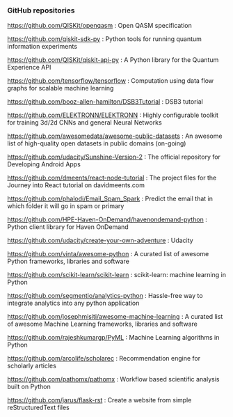 ### GitHub repositories

https://github.com/QISKit/openqasm : Open QASM specification

https://github.com/qiskit-sdk-py : Python tools for running quantum information experiments

https://github.com/QISKit/qiskit-api-py : A Python library for the Quantum Experience API

https://github.com/tensorflow/tensorflow : Computation using data flow graphs for scalable machine learning

https://github.com/booz-allen-hamilton/DSB3Tutorial : DSB3 tutorial

https://github.com/ELEKTRONN/ELEKTRONN : Highly configurable toolkit for training 3d/2d CNNs and general Neural Networks

https://github.com/awesomedata/awesome-public-datasets : An awesome list of high-quality open datasets in public domains (on-going)

https://github.com/udacity/Sunshine-Version-2 : The official repository for Developing Android Apps

https://github.com/dmeents/react-node-tutorial : The project files for the Journey into React tutorial on davidmeents.com

https://github.com/phalodi/Email_Spam_Spark : Predict the email that in which folder it will go in spam or primary

https://github.com/HPE-Haven-OnDemand/havenondemand-python : Python client library for Haven OnDemand

https://github.com/udacity/create-your-own-adventure : Udacity

https://github.com/vinta/awesome-python : A curated list of awesome Python frameworks, libraries and software

https://github.com/scikit-learn/scikit-learn : scikit-learn: machine learning in Python

https://github.com/segmentio/analytics-python : Hassle-free way to integrate analytics into any python application

https://github.com/josephmisiti/awesome-machine-learning : A curated list of awesome Machine Learning frameworks, libraries and software

https://github.com/rajeshkumargp/PyML : Machine Learning algorithms in Python

https://github.com/arcolife/scholarec : Recommendation engine for scholarly articles

https://github.com/pathomx/pathomx : Workflow based scientific analysis built on Python

https://github.com/jarus/flask-rst : Create a website from simple reStructuredText files
